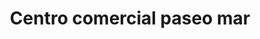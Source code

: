 ---
title: "Centro comercial paseo mar"
url: /puerto-la-cruz/centro-comercial-paseo-mar/
shop: Einkaufszentrum
---